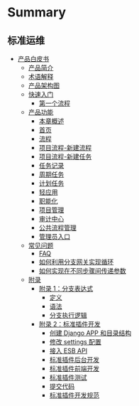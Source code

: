 # Summary

## 标准运维
* [产品白皮书]()
    * [产品简介](产品白皮书/产品简介/README.md)
    * [术语解释](产品白皮书/术语解释/glossary.md)
    * [产品架构图](产品白皮书/产品架构图/framework.md)
    * [快速入门]()
        * [第一个流程](产品白皮书/快速入门/job_flow.md)
    * [产品功能]()
        * [本章概述](产品白皮书/产品功能/function.md)
        * [首页](产品白皮书/产品功能/page.md)
        * [流程](产品白皮书/产品功能/flow.md)
        * [项目流程-新建流程](产品白皮书/产品功能/flow-edit.md)
        * [项目流程-新建任务](产品白皮书/产品功能/flow-new_task.md)
        * [任务记录](产品白皮书/产品功能/record.md)
        * [周期任务](产品白皮书/产品功能/periodic_task.md)
        * [计划任务](产品白皮书/产品功能/clock_task.md)
        * [轻应用](产品白皮书/产品功能/use.md)
        * [职能化](产品白皮书/产品功能/function_task.md)
        * [项目管理](产品白皮书/产品功能/project_management.md)
        * [审计中心](产品白皮书/产品功能/audit.md)
        * [公共流程管理](产品白皮书/产品功能/common_flow.md)
        * [管理员入口](产品白皮书/产品功能/administrator_portal.md)
    * [常见问题]()
        * [FAQ](产品白皮书/常见问题/faq.md)
        * [如何利用分支网关实现循环](产品白皮书/常见问题/loop.md)
        * [如何实现在不同步骤间传递参数](产品白皮书/常见问题/pass-variables.md)
    * [附录]()
        * [附录 1：分支表达式]()
            * [定义](产品白皮书/附录/define.md)
            * [语法](产品白皮书/附录/grammar.md)
            * [分支执行逻辑](产品白皮书/附录/logic.md)
        * [附录 2：标准插件开发]()
            * [创建 Django APP 和目录结构](产品白皮书/附录/Django.md)
            * [修改 settings 配置](产品白皮书/附录/settings.md)
            * [接入 ESB API](产品白皮书/附录/ESB.md)
            * [标准插件后台开发](产品白皮书/附录/atomic.md)
            * [标准插件前端开发](产品白皮书/附录/front.md)
            * [标准插件测试](产品白皮书/附录/test.md)
            * [提交代码](产品白皮书/附录/submit.md)
            * [标准插件开发规范](产品白皮书/附录/specification.md)
<!-- * [应用运维]()
    * [编写目的](应用运维文档/编写目的/编写目的.md)
    * [术语解释]()
        * [术语和定义](应用运维文档/术语解释/术语和定义.md)
        * [符号和缩略语](应用运维文档/术语解释/符号和缩略语.md)
    * [系统概述]()
        * [运营环境](应用运维文档/系统概述/运营环境.md)
        * [系统功能](应用运维文档/系统概述/系统功能.md)
    * [部署架构图]()
        * [系统物理架构](应用运维文档/部署架构图/系统物理架构.md)
        * [系统逻辑架构](应用运维文档/部署架构图/系统逻辑架构.md)
        * [系统外部接口](应用运维文档/部署架构图/系统外部接口.md)
    * [安装指南]()
        * [安装包](应用运维文档/安装指南/安装包.md)
        * [安装方案](应用运维文档/安装指南/安装方案.md)
        * [安装环境](应用运维文档/安装指南/安装环境.md)
    * [常见问题](应用运维文档/FAQ/FAQ.md)
    * [附录]()
        * [参考文档](应用运维文档/附录/参考文档.md)
* [开发架构]()
    * [编写目的](开发架构文档/编写目的/编写目的.md)
    * [术语解释]()
        * [术语和定义](开发架构文档/术语解释/术语和定义.md)
        * [符号和缩略语](开发架构文档/术语解释/符号和缩略语.md)
    * [系统概述]()
        * [运营环境](开发架构文档/系统概述/运营环境.md)
        * [系统功能](开发架构文档/系统概述/系统功能.md)
    * [系统设计]()
        * [系统物理架构](开发架构文档/系统设计/系统物理架构.md)
        * [系统逻辑架构](开发架构文档/系统设计/系统逻辑架构.md)
        * [系统外部接口](开发架构文档/系统设计/系统外部接口.md)
    * [子系统结构和功能]()
        * [标准插件子系统结构和功能](开发架构文档/子系统结构和功能/标准插件子系统结构和功能.md)
        * [任务引擎子系统结构和功能](开发架构文档/子系统结构和功能/任务引擎子系统结构和功能.md)
        * [轻应用子系统结构和功能](开发架构文档/子系统结构和功能/轻应用子系统结构和功能.md)
    * [业务流程]()
        * [典型业务流程](开发架构文档/业务流程/典型业务流程.md)
        * [用户入口](开发架构文档/业务流程/用户入口.md)
    * [常见问题](开发架构文档/FAQ/FAQ.md)
    * [附录]()
        * [参考文档](开发架构文档/附录/参考文档.md) -->
